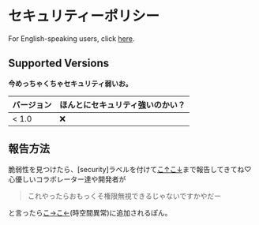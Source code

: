 # セキュリティーポリシー

For English-speaking users, click [here](SECURITY-en.md).

## Supported Versions

**今めっちゃくちゃセキュリティ弱いお。**

| バージョン | ほんとにセキュリティ強いのかい？          |
| ------- | ------------------ |
| < 1.0   | :x:                |

## 報告方法

脆弱性を見つけたら、\[security\]ラベルを付けて[こ↑こ↓](https://github.com/peyang-Celeron/PeyangSuperbAntiCheat/issues)まで報告してきてね♡
心優しいコラボレーター達や開発者が
> これやったらおもっくそ権限無視できるじゃないですかやだー  
  
と言ったら[こ→こ←](Vulnerabilities.md)(時空間異常)に追加されるぽん。
